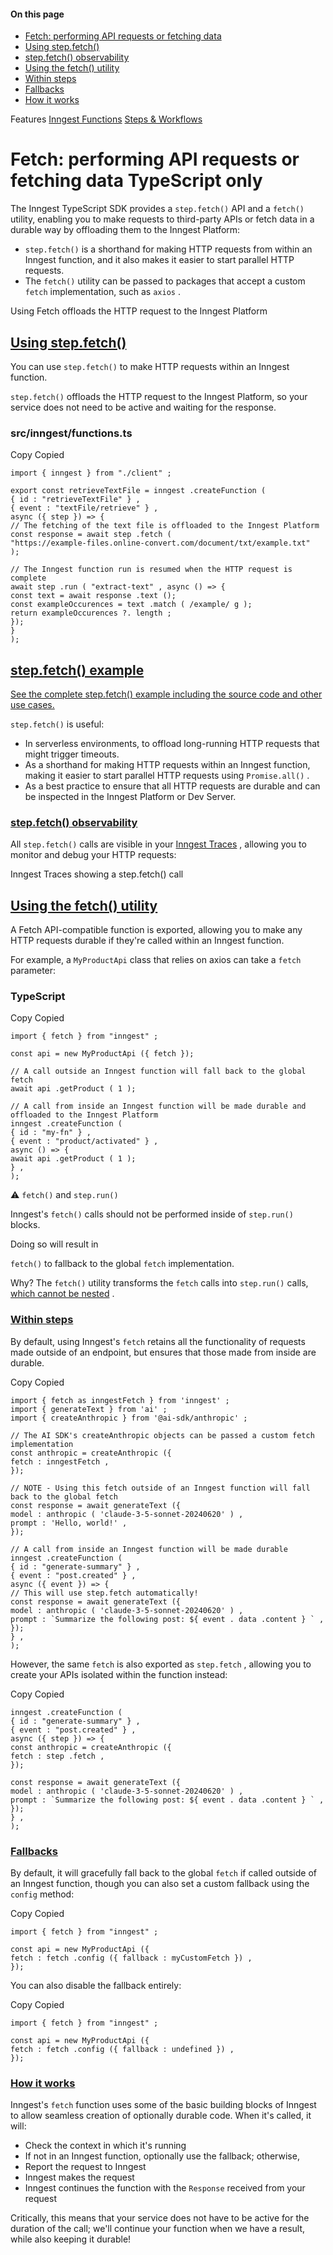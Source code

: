 #### On this page

- [Fetch: performing API requests or fetching data](\docs\features\inngest-functions\steps-workflows\fetch#fetch-performing-api-requests-or-fetching-data)
- [Using step.fetch()](\docs\features\inngest-functions\steps-workflows\fetch#using-step-fetch)
- [step.fetch() observability](\docs\features\inngest-functions\steps-workflows\fetch#step-fetch-observability)
- [Using the fetch() utility](\docs\features\inngest-functions\steps-workflows\fetch#using-the-fetch-utility)
- [Within steps](\docs\features\inngest-functions\steps-workflows\fetch#within-steps)
- [Fallbacks](\docs\features\inngest-functions\steps-workflows\fetch#fallbacks)
- [How it works](\docs\features\inngest-functions\steps-workflows\fetch#how-it-works)

Features [Inngest Functions](\docs\features\inngest-functions) [Steps &amp; Workflows](\docs\features\inngest-functions\steps-workflows)

# Fetch: performing API requests or fetching data TypeScript only

The Inngest TypeScript SDK provides a `step.fetch()` API and a `fetch()` utility, enabling you to make requests to third-party APIs or fetch data in a durable way by offloading them to the Inngest Platform:

- `step.fetch()` is a shorthand for making HTTP requests from within an Inngest function, and it also makes it easier to start parallel HTTP requests.
- The `fetch()` utility can be passed to packages that accept a custom `fetch` implementation, such as `axios` .

Using Fetch offloads the HTTP request to the Inngest Platform

<!-- image -->

## [Using step.fetch()](\docs\features\inngest-functions\steps-workflows\fetch#using-step-fetch)

You can use `step.fetch()` to make HTTP requests within an Inngest function.

`step.fetch()` offloads the HTTP request to the Inngest Platform, so your service does not need to be active and waiting for the response.

### src/inngest/functions.ts

Copy Copied

```
import { inngest } from "./client" ;

export const retrieveTextFile = inngest .createFunction (
{ id : "retrieveTextFile" } ,
{ event : "textFile/retrieve" } ,
async ({ step }) => {
// The fetching of the text file is offloaded to the Inngest Platform
const response = await step .fetch (
"https://example-files.online-convert.com/document/txt/example.txt"
);

// The Inngest function run is resumed when the HTTP request is complete
await step .run ( "extract-text" , async () => {
const text = await response .text ();
const exampleOccurences = text .match ( /example/ g );
return exampleOccurences ?. length ;
});
}
);
```

## [step.fetch() example](\docs\examples\fetch)

[See the complete step.fetch() example including the source code and other use cases.](\docs\examples\fetch)

`step.fetch()` is useful:

- In serverless environments, to offload long-running HTTP requests that might trigger timeouts.
- As a shorthand for making HTTP requests within an Inngest function, making it easier to start parallel HTTP requests using `Promise.all()` .
- As a best practice to ensure that all HTTP requests are durable and can be inspected in the Inngest Platform or Dev Server.

### [step.fetch() observability](\docs\features\inngest-functions\steps-workflows\fetch#step-fetch-observability)

All `step.fetch()` calls are visible in your [Inngest Traces](\docs\platform\monitor\observability-metrics) , allowing you to monitor and debug your HTTP requests:

Inngest Traces showing a step.fetch() call

<!-- image -->

## [Using the fetch() utility](\docs\features\inngest-functions\steps-workflows\fetch#using-the-fetch-utility)

A Fetch API-compatible function is exported, allowing you to make any HTTP requests durable if they're called within an Inngest function.

For example, a `MyProductApi` class that relies on axios can take a `fetch` parameter:

### TypeScript

Copy Copied

```
import { fetch } from "inngest" ;

const api = new MyProductApi ({ fetch });

// A call outside an Inngest function will fall back to the global fetch
await api .getProduct ( 1 );

// A call from inside an Inngest function will be made durable and offloaded to the Inngest Platform
inngest .createFunction (
{ id : "my-fn" } ,
{ event : "product/activated" } ,
async () => {
await api .getProduct ( 1 );
} ,
);
```

⚠️ `fetch()` and `step.run()`

Inngest's `fetch()` calls should not be performed inside of `step.run()` blocks.

Doing so will result in

`fetch()` to fallback to the global `fetch` implementation.

Why? The `fetch()` utility transforms the `fetch` calls into `step.run()` calls, [which cannot be nested](\docs\sdk\eslint#inngest-no-nested-steps) .

### [Within steps](\docs\features\inngest-functions\steps-workflows\fetch#within-steps)

By default, using Inngest's `fetch` retains all the functionality of requests made outside of an endpoint, but ensures that those made from inside are durable.

Copy Copied

```
import { fetch as inngestFetch } from 'inngest' ;
import { generateText } from 'ai' ;
import { createAnthropic } from '@ai-sdk/anthropic' ;

// The AI SDK's createAnthropic objects can be passed a custom fetch implementation
const anthropic = createAnthropic ({
fetch : inngestFetch ,
});

// NOTE - Using this fetch outside of an Inngest function will fall back to the global fetch
const response = await generateText ({
model : anthropic ( 'claude-3-5-sonnet-20240620' ) ,
prompt : 'Hello, world!' ,
});

// A call from inside an Inngest function will be made durable
inngest .createFunction (
{ id : "generate-summary" } ,
{ event : "post.created" } ,
async ({ event }) => {
// This will use step.fetch automatically!
const response = await generateText ({
model : anthropic ( 'claude-3-5-sonnet-20240620' ) ,
prompt : `Summarize the following post: ${ event . data .content } ` ,
});
} ,
);
```

However, the same `fetch` is also exported as `step.fetch` , allowing you to create your APIs isolated within the function instead:

Copy Copied

```
inngest .createFunction (
{ id : "generate-summary" } ,
{ event : "post.created" } ,
async ({ step }) => {
const anthropic = createAnthropic ({
fetch : step .fetch ,
});

const response = await generateText ({
model : anthropic ( 'claude-3-5-sonnet-20240620' ) ,
prompt : `Summarize the following post: ${ event . data .content } ` ,
});
} ,
);
```

### [Fallbacks](\docs\features\inngest-functions\steps-workflows\fetch#fallbacks)

By default, it will gracefully fall back to the global `fetch` if called outside of an Inngest function, though you can also set a custom fallback using the `config` method:

Copy Copied

```
import { fetch } from "inngest" ;

const api = new MyProductApi ({
fetch : fetch .config ({ fallback : myCustomFetch }) ,
});
```

You can also disable the fallback entirely:

Copy Copied

```
import { fetch } from "inngest" ;

const api = new MyProductApi ({
fetch : fetch .config ({ fallback : undefined }) ,
});
```

### [How it works](\docs\features\inngest-functions\steps-workflows\fetch#how-it-works)

Inngest's `fetch` function uses some of the basic building blocks of Inngest to allow seamless creation of optionally durable code. When it's called, it will:

- Check the context in which it's running
- If not in an Inngest function, optionally use the fallback; otherwise,
- Report the request to Inngest
- Inngest makes the request
- Inngest continues the function with the `Response` received from your request

Critically, this means that your service does not have to be active for the duration of the call; we'll continue your function when we have a result, while also keeping it durable!